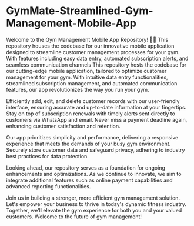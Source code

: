 # GymMate-Streamlined-Gym-Management-Mobile-App
Welcome to the Gym Management Mobile App Repository! 🏋️‍♂️ This repository houses the codebase for our innovative mobile application designed to streamline customer management processes for your gym. With features including easy data entry, automated subscription alerts, and seamless communication channels
This repository hosts the codebase for our cutting-edge mobile application, tailored to optimize customer management for your gym. With intuitive data entry functionalities, streamlined subscription management, and automated communication features, our app revolutionizes the way you run your gym.

Efficiently add, edit, and delete customer records with our user-friendly interface, ensuring accurate and up-to-date information at your fingertips. Stay on top of subscription renewals with timely alerts sent directly to customers via WhatsApp and email. Never miss a payment deadline again, enhancing customer satisfaction and retention.

Our app prioritizes simplicity and performance, delivering a responsive experience that meets the demands of your busy gym environment. Securely store customer data and safeguard privacy, adhering to industry best practices for data protection.

Looking ahead, our repository serves as a foundation for ongoing enhancements and optimizations. As we continue to innovate, we aim to integrate additional features such as online payment capabilities and advanced reporting functionalities.

Join us in building a stronger, more efficient gym management solution. Let's empower your business to thrive in today's dynamic fitness industry. Together, we'll elevate the gym experience for both you and your valued customers. Welcome to the future of gym management!
